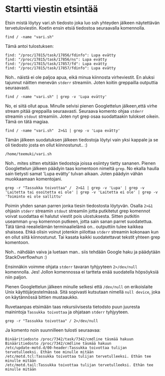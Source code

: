 
# Startti viestin etsintää

Etsin mistä löytyy vari.sh tiedosto joka luo ssh yhteyden jälkeen näytettävän tervetuloviestin. Koetin ensin etsiä tiedostoa seuraavalla komennolla.

```
find / -name "vari.sh"
```

Tämä antoi tulostuksen:

```
find: "/proc/17815/task/17856/fdinfo": Lupa evätty
find: "/proc/17815/task/17856/ns": Lupa evätty
find: "/proc/17815/task/17857/fd": Lupa evätty
find: "/proc/17815/task/17857/fdinfo": Lupa evätty
```

Noh.. näistä ei ole paljoa apua, eikä minua kiinnosta virheviestit. En aluksi tajunnut näitten menevän `stderr` streamiin. Joten koitin greppailla outputtia seuraavasti.

```
find / -name "vari.sh" | grep -v 'Lupa evätty'
```

No, ei siitä ollut apua. Minulle selvisi pienen Googlettelun jälkeen,että virhe stream pitää greppailla seuraavasti. Seuraava komento ohjaa `stderr` streamin `stdout` streamiin. Joten nyt grep osaa suodattaakin tulokset oikein. Tämä on tätä magiaa.

```
find / -name "vari.sh"  2>&1 | grep -v 'Lupa evätty'
```

Tämän jälkeen suodatuksen jälkeen tiedostoja löytyi vain yksi kappale ja se oli tiedosto josta en ollut kiinnostunut.. :)

```
/home/teemuki/vari.sh
```

Noh.. mites sitten etsitään tiedostoja joissa esiintyy tietty sananen. Pienen Googlettelun jälkeen päädyin taas komentoon nimeltä `grep`. No ekalla haulla sain tietysti samat 'Lupa evätty' tulvan aikaan. Joten päädyin vähän muokkaamaan komentojani.

```
grep -r "Tassukka toivottaa" /  2>&1 | grep -v 'Lupa' | grep -v 'Laitetta tai osoitetta ei ole' | grep -v 'Laitetta ei ole' | grep -v 'Toiminto ei ole sallittu'
```

Poimin yhden sanan parren jonka tiesin tiedostosta löytyvän. Osalla `2>&1` ohjasin `stderr` streamin `stdout` streamiin jotta putkitetut grep komennot voivat suodattaa ei halutut viestit pois ulostuksesta. Sitten putkitin useamman `grep` komennon putkeen, jotta sain sanan parret suodatettua. Tätä tämä reealielämän terminaalielämä on.. outputtiin tulee kaikkea shaissea. Ehkä olisin voinut jotenkin piilottaa `stderr` streamin kokonaan kun en ollut siitä kiinnostunut. Tai kasata kaikki suodatettavat tekstit yhteen grep komentoon.

Noh.. nähdään vaiva ja luetaan man.. siis tehdään Google haku ja päädytään StackOverflowhun :)

Ensinnäkin voimme ohjata `stderr` tavaran tyhjyyteen `2>/dev/null` komennolla. Jes! Jollon komennossa ei tartteta enää suodatella höpsöyksiä niin paljon.

Pienen Googlettelun jälkeen minulle selkesi että `/dev/null` on erikoislaite Unix käyttöjärjestelmässä. Sitä sopivasti kutsutaan nimellä `null device`, joka on käytännössä bittien mustaaukko.

Ruvetaanpas etsimään taas rekursiivisesta tietodsto puun juuresta mainintoja `Tassukka toivottaa` ja ohjataan `stderr` tyhjyyteen. 

```
grep -r "Tassukka toivottaa" / 2>/dev/null 
```

Ja komento noin suunnilleen tulosti seuraavaa:

```
Binääritiedosto /proc/7342/task/7342/cmdline täsmää hakuun
Binääritiedosto /proc/7342/cmdline täsmää hakuun
/etc/update-motd.d/00-header:Tassukka toivottaa tulijan tervetulleeksi. Ethän tee minulle mitään
/etc/motd.tcl:Tassukka toivottaa tulijan tervetulleeksi. Ethän tee minulle mitään
/etc/motd.tail:Tassukka toivottaa tulijan tervetulleeksi. Ethän tee minulle mitään
```

